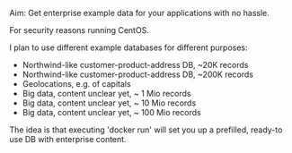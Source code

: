 Aim: Get enterprise example data for your applications with no hassle.

For security reasons running CentOS.


I plan to use different example databases for different purposes:

  * Northwind-like customer-product-address DB, ~20K records
  * Northwind-like customer-product-address DB, ~200K records
  * Geolocations, e.g. of capitals
  * Big data, content unclear yet, ~ 1 Mio records
  * Big data, content unclear yet, ~ 10 Mio records
  * Big data, content unclear yet, ~ 100 Mio records
 
The idea is that executing 'docker run' will set you up a prefilled, ready-to use DB with enterprise content. 
